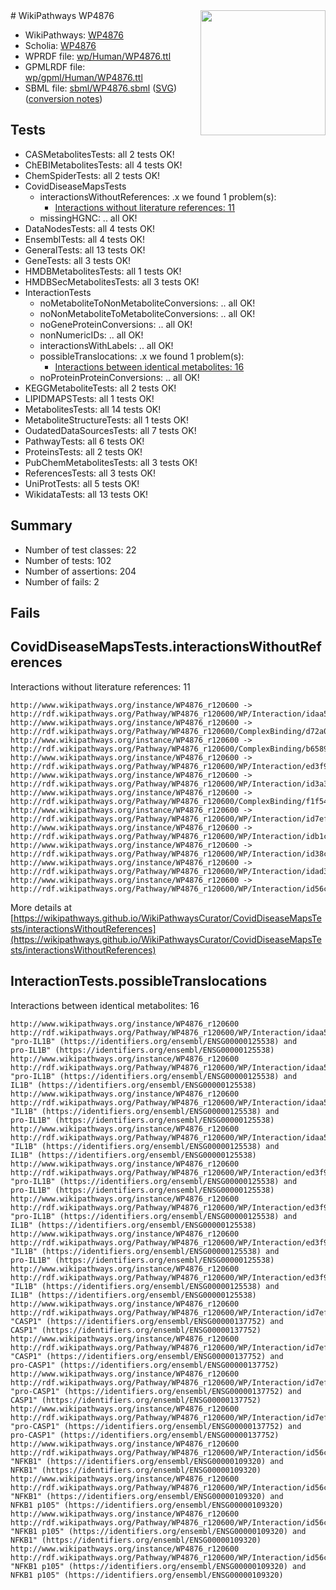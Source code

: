 <img style="float: right; width: 200px" src="../logo.png" />
# WikiPathways WP4876

* WikiPathways: [WP4876](https://identifiers.org/wikipathways:WP4876)
* Scholia: [WP4876](https://scholia.toolforge.org/wikipathways/WP4876)
* WPRDF file: [wp/Human/WP4876.ttl](../wp/Human/WP4876.ttl)
* GPMLRDF file: [wp/gpml/Human/WP4876.ttl](../wp/gpml/Human/WP4876.ttl)
* SBML file: [sbml/WP4876.sbml](../sbml/WP4876.sbml) ([SVG](../sbml/WP4876.svg)) ([conversion notes](../sbml/WP4876.txt))

## Tests
* CASMetabolitesTests: all 2 tests OK!
* ChEBIMetabolitesTests: all 4 tests OK!
* ChemSpiderTests: all 2 tests OK!
* CovidDiseaseMapsTests
    * interactionsWithoutReferences: .x we found 1 problem(s):
        * [Interactions without literature references: 11](#9701cce2)
    * missingHGNC: .. all OK!
* DataNodesTests: all 4 tests OK!
* EnsemblTests: all 4 tests OK!
* GeneralTests: all 13 tests OK!
* GeneTests: all 3 tests OK!
* HMDBMetabolitesTests: all 1 tests OK!
* HMDBSecMetabolitesTests: all 3 tests OK!
* InteractionTests
    * noMetaboliteToNonMetaboliteConversions: .. all OK!
    * noNonMetaboliteToMetaboliteConversions: .. all OK!
    * noGeneProteinConversions: .. all OK!
    * nonNumericIDs: .. all OK!
    * interactionsWithLabels: .. all OK!
    * possibleTranslocations: .x we found 1 problem(s):
        * [Interactions between identical metabolites: 16](#dc76dff2)
    * noProteinProteinConversions: .. all OK!
* KEGGMetaboliteTests: all 2 tests OK!
* LIPIDMAPSTests: all 1 tests OK!
* MetabolitesTests: all 14 tests OK!
* MetaboliteStructureTests: all 1 tests OK!
* OudatedDataSourcesTests: all 7 tests OK!
* PathwayTests: all 6 tests OK!
* ProteinsTests: all 2 tests OK!
* PubChemMetabolitesTests: all 3 tests OK!
* ReferencesTests: all 3 tests OK!
* UniProtTests: all 5 tests OK!
* WikidataTests: all 13 tests OK!


## Summary

* Number of test classes: 22
* Number of tests: 102
* Number of assertions: 204
* Number of fails: 2

## Fails

<a name="9701cce2" />

## CovidDiseaseMapsTests.interactionsWithoutReferences

Interactions without literature references: 11
```
http://www.wikipathways.org/instance/WP4876_r120600 -> http://rdf.wikipathways.org/Pathway/WP4876_r120600/WP/Interaction/idaa5a11ed
http://www.wikipathways.org/instance/WP4876_r120600 -> http://rdf.wikipathways.org/Pathway/WP4876_r120600/ComplexBinding/d72a0
http://www.wikipathways.org/instance/WP4876_r120600 -> http://rdf.wikipathways.org/Pathway/WP4876_r120600/ComplexBinding/b6589
http://www.wikipathways.org/instance/WP4876_r120600 -> http://rdf.wikipathways.org/Pathway/WP4876_r120600/WP/Interaction/ed3f9
http://www.wikipathways.org/instance/WP4876_r120600 -> http://rdf.wikipathways.org/Pathway/WP4876_r120600/WP/Interaction/id3a35678b
http://www.wikipathways.org/instance/WP4876_r120600 -> http://rdf.wikipathways.org/Pathway/WP4876_r120600/ComplexBinding/f1f54
http://www.wikipathways.org/instance/WP4876_r120600 -> http://rdf.wikipathways.org/Pathway/WP4876_r120600/WP/Interaction/id7ef1c6cf
http://www.wikipathways.org/instance/WP4876_r120600 -> http://rdf.wikipathways.org/Pathway/WP4876_r120600/WP/Interaction/idb1ca554
http://www.wikipathways.org/instance/WP4876_r120600 -> http://rdf.wikipathways.org/Pathway/WP4876_r120600/WP/Interaction/id38c72c84
http://www.wikipathways.org/instance/WP4876_r120600 -> http://rdf.wikipathways.org/Pathway/WP4876_r120600/WP/Interaction/idad3dc034
http://www.wikipathways.org/instance/WP4876_r120600 -> http://rdf.wikipathways.org/Pathway/WP4876_r120600/WP/Interaction/id56c2671f
```

More details at [https://wikipathways.github.io/WikiPathwaysCurator/CovidDiseaseMapsTests/interactionsWithoutReferences](https://wikipathways.github.io/WikiPathwaysCurator/CovidDiseaseMapsTests/interactionsWithoutReferences)

<a name="dc76dff2" />

## InteractionTests.possibleTranslocations

Interactions between identical metabolites: 16
```
http://www.wikipathways.org/instance/WP4876_r120600 http://rdf.wikipathways.org/Pathway/WP4876_r120600/WP/Interaction/idaa5a11ed "pro-IL1B" (https://identifiers.org/ensembl/ENSG00000125538) and 
pro-IL1B" (https://identifiers.org/ensembl/ENSG00000125538)
http://www.wikipathways.org/instance/WP4876_r120600 http://rdf.wikipathways.org/Pathway/WP4876_r120600/WP/Interaction/idaa5a11ed "pro-IL1B" (https://identifiers.org/ensembl/ENSG00000125538) and 
IL1B" (https://identifiers.org/ensembl/ENSG00000125538)
http://www.wikipathways.org/instance/WP4876_r120600 http://rdf.wikipathways.org/Pathway/WP4876_r120600/WP/Interaction/idaa5a11ed "IL1B" (https://identifiers.org/ensembl/ENSG00000125538) and 
pro-IL1B" (https://identifiers.org/ensembl/ENSG00000125538)
http://www.wikipathways.org/instance/WP4876_r120600 http://rdf.wikipathways.org/Pathway/WP4876_r120600/WP/Interaction/idaa5a11ed "IL1B" (https://identifiers.org/ensembl/ENSG00000125538) and 
IL1B" (https://identifiers.org/ensembl/ENSG00000125538)
http://www.wikipathways.org/instance/WP4876_r120600 http://rdf.wikipathways.org/Pathway/WP4876_r120600/WP/Interaction/ed3f9 "pro-IL1B" (https://identifiers.org/ensembl/ENSG00000125538) and 
pro-IL1B" (https://identifiers.org/ensembl/ENSG00000125538)
http://www.wikipathways.org/instance/WP4876_r120600 http://rdf.wikipathways.org/Pathway/WP4876_r120600/WP/Interaction/ed3f9 "pro-IL1B" (https://identifiers.org/ensembl/ENSG00000125538) and 
IL1B" (https://identifiers.org/ensembl/ENSG00000125538)
http://www.wikipathways.org/instance/WP4876_r120600 http://rdf.wikipathways.org/Pathway/WP4876_r120600/WP/Interaction/ed3f9 "IL1B" (https://identifiers.org/ensembl/ENSG00000125538) and 
pro-IL1B" (https://identifiers.org/ensembl/ENSG00000125538)
http://www.wikipathways.org/instance/WP4876_r120600 http://rdf.wikipathways.org/Pathway/WP4876_r120600/WP/Interaction/ed3f9 "IL1B" (https://identifiers.org/ensembl/ENSG00000125538) and 
IL1B" (https://identifiers.org/ensembl/ENSG00000125538)
http://www.wikipathways.org/instance/WP4876_r120600 http://rdf.wikipathways.org/Pathway/WP4876_r120600/WP/Interaction/id7ef1c6cf "CASP1" (https://identifiers.org/ensembl/ENSG00000137752) and 
CASP1" (https://identifiers.org/ensembl/ENSG00000137752)
http://www.wikipathways.org/instance/WP4876_r120600 http://rdf.wikipathways.org/Pathway/WP4876_r120600/WP/Interaction/id7ef1c6cf "CASP1" (https://identifiers.org/ensembl/ENSG00000137752) and 
pro-CASP1" (https://identifiers.org/ensembl/ENSG00000137752)
http://www.wikipathways.org/instance/WP4876_r120600 http://rdf.wikipathways.org/Pathway/WP4876_r120600/WP/Interaction/id7ef1c6cf "pro-CASP1" (https://identifiers.org/ensembl/ENSG00000137752) and 
CASP1" (https://identifiers.org/ensembl/ENSG00000137752)
http://www.wikipathways.org/instance/WP4876_r120600 http://rdf.wikipathways.org/Pathway/WP4876_r120600/WP/Interaction/id7ef1c6cf "pro-CASP1" (https://identifiers.org/ensembl/ENSG00000137752) and 
pro-CASP1" (https://identifiers.org/ensembl/ENSG00000137752)
http://www.wikipathways.org/instance/WP4876_r120600 http://rdf.wikipathways.org/Pathway/WP4876_r120600/WP/Interaction/id56c2671f "NFKB1" (https://identifiers.org/ensembl/ENSG00000109320) and 
NFKB1" (https://identifiers.org/ensembl/ENSG00000109320)
http://www.wikipathways.org/instance/WP4876_r120600 http://rdf.wikipathways.org/Pathway/WP4876_r120600/WP/Interaction/id56c2671f "NFKB1" (https://identifiers.org/ensembl/ENSG00000109320) and 
NFKB1 p105" (https://identifiers.org/ensembl/ENSG00000109320)
http://www.wikipathways.org/instance/WP4876_r120600 http://rdf.wikipathways.org/Pathway/WP4876_r120600/WP/Interaction/id56c2671f "NFKB1 p105" (https://identifiers.org/ensembl/ENSG00000109320) and 
NFKB1" (https://identifiers.org/ensembl/ENSG00000109320)
http://www.wikipathways.org/instance/WP4876_r120600 http://rdf.wikipathways.org/Pathway/WP4876_r120600/WP/Interaction/id56c2671f "NFKB1 p105" (https://identifiers.org/ensembl/ENSG00000109320) and 
NFKB1 p105" (https://identifiers.org/ensembl/ENSG00000109320)
```

